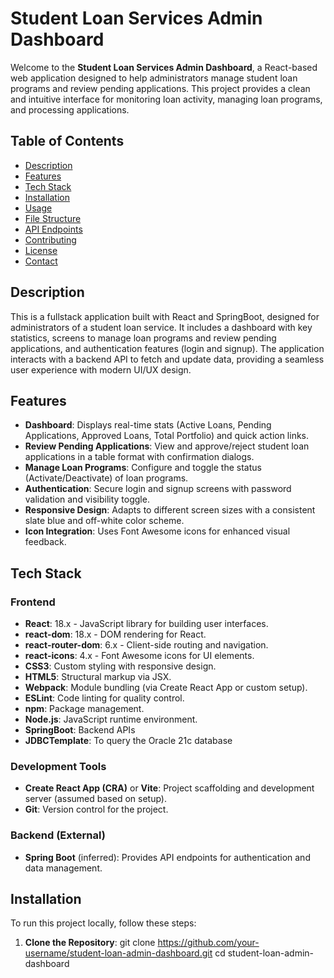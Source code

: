# Student Loan Services Admin Dashboard

Welcome to the **Student Loan Services Admin Dashboard**, a React-based web application designed to help administrators manage student loan programs and review pending applications. This project provides a clean and intuitive interface for monitoring loan activity, managing loan programs, and processing applications.

## Table of Contents
- [Description](#description)
- [Features](#features)
- [Tech Stack](#tech-stack)
- [Installation](#installation)
- [Usage](#usage)
- [File Structure](#file-structure)
- [API Endpoints](#api-endpoints)
- [Contributing](#contributing)
- [License](#license)
- [Contact](#contact)

## Description
This is a fullstack application built with React and SpringBoot, designed for administrators of a student loan service. It includes a dashboard with key statistics, screens to manage loan programs and review pending applications, and authentication features (login and signup). The application interacts with a backend API to fetch and update data, providing a seamless user experience with modern UI/UX design.

## Features
- **Dashboard**: Displays real-time stats (Active Loans, Pending Applications, Approved Loans, Total Portfolio) and quick action links.
- **Review Pending Applications**: View and approve/reject student loan applications in a table format with confirmation dialogs.
- **Manage Loan Programs**: Configure and toggle the status (Activate/Deactivate) of loan programs.
- **Authentication**: Secure login and signup screens with password validation and visibility toggle.
- **Responsive Design**: Adapts to different screen sizes with a consistent slate blue and off-white color scheme.
- **Icon Integration**: Uses Font Awesome icons for enhanced visual feedback.

## Tech Stack
### Frontend
- **React**: 18.x - JavaScript library for building user interfaces.
- **react-dom**: 18.x - DOM rendering for React.
- **react-router-dom**: 6.x - Client-side routing and navigation.
- **react-icons**: 4.x - Font Awesome icons for UI elements.
- **CSS3**: Custom styling with responsive design.
- **HTML5**: Structural markup via JSX.
- **Webpack**: Module bundling (via Create React App or custom setup).
- **ESLint**: Code linting for quality control.
- **npm**: Package management.
- **Node.js**: JavaScript runtime environment.
- **SpringBoot**: Backend APIs
- **JDBCTemplate**: To query the Oracle 21c database 

### Development Tools
- **Create React App (CRA)** or **Vite**: Project scaffolding and development server (assumed based on setup).
- **Git**: Version control for the project.

### Backend (External)
- **Spring Boot** (inferred): Provides API endpoints for authentication and data management.

## Installation
To run this project locally, follow these steps:

1. **Clone the Repository**:
   git clone https://github.com/your-username/student-loan-admin-dashboard.git
   cd student-loan-admin-dashboard
